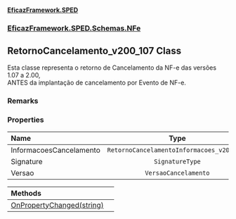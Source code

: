 #### [EficazFramework.SPED](EficazFrameworkSPED.md 'EficazFramework SPED')
### [EficazFramework.SPED.Schemas.NFe](EficazFramework.SPED.Schemas.NFe.md 'EficazFramework.SPED.Schemas.NFe')

## RetornoCancelamento_v200_107 Class

Esta classe representa o retorno de Cancelamento da NF-e das versões 1.07 a 2.00,  
ANTES da implantação de cancelamento por Evento de NF-e.

### Remarks
### Properties

| Name | Type | |
| :--- | :---: | :--- |
| InformacoesCancelamento | `RetornoCancelamentoInformacoes_v200_107` |  |
| Signature | `SignatureType` |  |
| Versao | `VersaoCancelamento` |  |

| Methods | |
| :--- | :--- |
| [OnPropertyChanged(string)](EficazFramework.SPED.Schemas.NFe/RetornoCancelamento_v200_107/OnPropertyChanged(string).md 'EficazFramework.SPED.Schemas.NFe.RetornoCancelamento_v200_107.OnPropertyChanged(string)') | |
